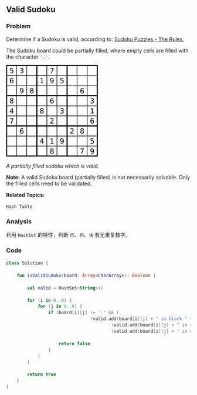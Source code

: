 ## Valid Sudoku

### Problem

Determine if a Sudoku is valid, according to: [Sudoku Puzzles - The Rules.](http://sudoku.com.au/TheRules.aspx)

The Sudoku board could be partially filled, where empty cells are filled with the character `'.'`.

![](/assets/valid-sudoku.png)

*A partially filled sudoku which is valid.*

**Note:**
A valid Sudoku board (partially filled) is not necessarily solvable. Only the filled cells need to be validated.

**Related Topics:**

`Hash Table`

### Analysis

利用 `HashSet` 的特性，判断 `行`、`列`、`块` 有无重复数字。

### Code

```kotlin
class Solution {

    fun isValidSudoku(board: Array<CharArray>): Boolean {

        val valid = HashSet<String>()

        for (i in 0..8) {
            for (j in 0..8) {
                if (board[i][j] != '.' && (
                                !valid.add(board[i][j] + " in block " + i / 3 + " - " + j / 3) ||
                                        !valid.add(board[i][j] + " in row " + i) ||
                                        !valid.add(board[i][j] + " in column " + j))) {

                    return false
                }
            }
        }

        return true
    }
}
```